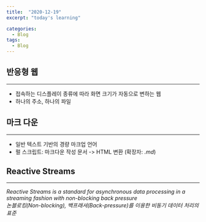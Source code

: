 ```yaml
---
title:  "2020-12-19"
excerpt: "today's learning"

categories:
  - Blog
tags:
  - Blog
---
```


## 반응형 웹
---
* 접속하는 디스플레이 종류에 따라 화면 크기가 자동으로 변하는 웹  
* 하나의 주소, 하나의 파일
  
## 마크 다운
---
* 일반 텍스트 기반의 경량 마크업 언어
* 펄 스크립트: 마크다운 작성 문서 -> HTML 변환  (확장자: <em>.md</em>)  


## Reactive Streams
---
<em>Reactive Streams is a standard for asynchronous data processing in a streaming fashion with non-blocking back pressure  
논블로킹(Non-blocking), 백프래셔(Back-pressure)를 이용한 비동기 데이터 처리의 표준</em>  



